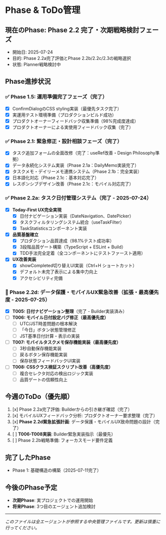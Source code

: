 # Phase & ToDo管理

## 現在のPhase: Phase 2.2 完了・次期戦略検討フェーズ
- 開始日: 2025-07-24
- 目的: Phase 2.2a完了評価とPhase 2.2b/2.2c/2.3の戦略選択
- 状態: Planner戦略検討中

## Phase進捗状況

### ✅ Phase 1.5: 運用準備完了フェーズ（完了）
- [x] ConfirmDialogのCSS styling実装（最優先タスク完了）
- [x] 実運用テスト環境準備（プロダクションビルド成功）
- [x] プロダクトオーナーフィードバック収集準備（98%完成度達成）
- [x] プロダクトオーナーによる実使用フィードバック収集（完了）

### ✅ Phase 2.1: 緊急修正・設計相談フェーズ（完了）
- [x] タスク追加フォームの全面改修（完了：useRef改善・Design Philosophy準拠）
- [x] データ永続化システム実装（Phase 2.1a：DailyMemo実装完了）
- [x] タスクメモ・デイリーメモ連携システム（Phase 2.1b：完全実装）
- [x] 日本語化対応（Phase 2.1c：基本対応完了）
- [x] レスポンシブデザイン改善（Phase 2.1c：モバイル対応完了）

### ✅ Phase 2.2a: タスク日付管理システム（完了 - 2025-07-24）
- [x] **Today-First UX完全実現**
  - [x] 日付ナビゲーション実装（DateNavigation、DatePicker）
  - [x] タスクフィルタリングシステム統合（useTaskFilter）
  - [x] TaskStatisticsコンポーネント実装
- [x] **品質基盤確立**
  - [x] プロダクション品質達成（98.1%テスト成功率）
  - [x] 3段階品質ゲート構築（TypeScript + ESLint + Build）
  - [x] TDD手法完全定着（全コンポーネントにテストファースト適用）
- [x] **UX改善実装**
  - [x] showCompleted切り替えUI実装（Ctrl+H ショートカット）
  - [x] デフォルト未完了表示による集中力向上
  - [x] アクセシビリティ完備

### 🚨 Phase 2.2d: データ保護・モバイルUX緊急改善（拡張・最高優先度 - 2025-07-25）
- [x] **T005: 日付ナビゲーション整理**（完了 - Builder実装済み）
- [ ] **T006: モバイル日付設定バグ修正（最高優先度）**
  - [ ] UTC/JST時差問題の根本解決
  - [ ] 「今日」ボタン状態管理修正
  - [ ] JST基準日付計算・表示の実装
- [ ] **T007: モバイルタスクメモ保存機能実装（最高優先度）**
  - [ ] 3秒自動保存機能実装
  - [ ] 戻るボタン保存機能実装
  - [ ] 保存状態フィードバックUI実装
- [ ] **T008: CSSクラス検証スクリプト改善（高優先度）**
  - [ ] 複合セレクタ対応の検出ロジック実装
  - [ ] 品質ゲートの信頼性向上

## 今週のToDo（優先順）
1. [x] Phase 2.2a完了評価: Builderからの引き継ぎ確認（完了）
2. [x] モバイルUXフィードバック分析: プロダクトオーナー要求整理（完了）
3. [x] **Phase 2.2d緊急拡張計画**: データ保護・モバイルUX致命問題の設計（完了）
4. [ ] **T006-T008実装**: Builder緊急実装指示（最優先）
5. [ ] Phase 2.2b戦略準備: フォーカスモード要件定義

## 完了したPhase
- Phase 1: 基礎構造の構築（2025-07-11完了）

## 今後のPhase予定
- **次期Phase**: 実プロジェクトでの運用開始
- **将来Phase**: 3つ目のエージェント追加検討

---
*このファイルは全エージェントが参照する中央管理ファイルです。更新は慎重に行ってください。*